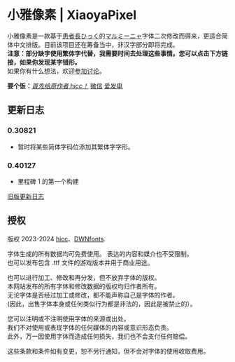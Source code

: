 # 小雅像素 | XiaoyaPixel
小雅像素是一款基于[患者長ひっく](https://00ff.booth.pm/)的[マルミーニャ](https://00ff.booth.pm/items/4927023)字体二次修改而得来，更适合简体中文排版。目前该项目还在筹备当中，非汉字部分即将完成。  
**注意：部分缺字使用繁体字代替，我需要时间去处理这些事情。您可以点击下方链接，如果你发现某字错形。**  
如果你有什么想法，欢迎[参加讨论](https://github.com/DWNfonts/XiaoyaPixel/discussions)。

**要个饭：**[*首先给原作者 hicc！*](https://00ff.booth.pm/items/4927023) [微信](https://github.com/DWNfonts/MuzaiPixel/blob/main/docs/WeChatPay.png) [爱发电](https://afdian.net/@DWNfonts)
## 更新日志
### 0.30821
* 暂时将某些简体字码位添加其繁体字字形。
### 0.40127
* 里程碑 1 的第一个构建

[旧版更新日志](CHANGELOG.md)
## 授权
版权 2023-2024 [hicc](https://hicchicc.github.io/00ff)、[DWNfonts](https://github.com/DWNfonts).

字体生成的所有数据均可免费使用。 表达的内容和媒介也不受限制。  
也可以发布包含 .ttf 文件的游戏版本并用于商业用途。

也可以进行加工、修改和再分发，但不放弃字体的版权。  
本网站发布的所有字体和修改数据的版权均归作者所有。  
无论字体是否经过加工或修改，都不能声称自己是字体的作者。  
(因此，出售字体本身或任何类似行为都是非法的，因此是被禁止的）。

您可以注明或不注明使用字体的来源或出处。  
我们不对使用或表现字体的任何媒体的内容或意识形态负责。  
此外，万一因使用字体而造成任何损失，我们也不会支付任何赔偿。

这些条款和条件如有变更，恕不另行通知，但不会对字体的使用收取费用。

